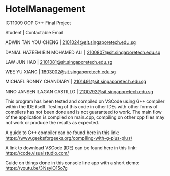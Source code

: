 # HotelManagement
ICT1009 OOP C++ Final Project

Student | Contactable Email

ADWIN TAN YOU CHENG | 2101024@sit.singaporetech.edu.sg

DANIAL HAZEEM BIN MOHAMED ALI | 2100807@sit.singaporetech.edu.sg

LAW JUN HAO | 2101081@sit.singaporetech.edu.sg

WEE YU XIANG | 1803002@sit.singaporetech.edu.sg

MICHAEL RONNY CHANDIARY | 2101491@sit.singaporetech.edu.sg

NINO JANSEN ILAGAN CASTILLO | 2100792@sit.singaporetech.edu.sg

This program has been tested and compiled on VSCode using G++ compiler within the IDE itself. Testing of this code in other IDEs with other forms of compilers has not been done and is not guaranteed to work. The main flow of the application is compiled on main.cpp, compiling on other cpp files may not work or produce the results as expected. 

A guide to G++ compiler can be found here in this link: https://www.geeksforgeeks.org/compiling-with-g-plus-plus/

A link to download VSCode (IDE) can be found here in this link: https://code.visualstudio.com/

Guide on things done in this console line app with a short demo: https://youtu.be/3NsyiO15o7g
